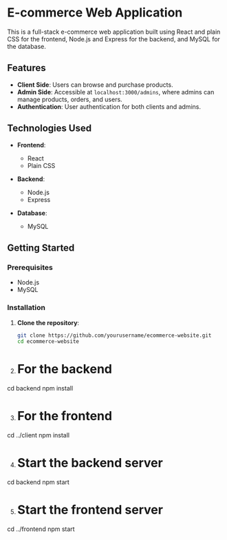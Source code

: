 # E-commerce Web Application

This is a full-stack e-commerce web application built using React and plain CSS for the frontend, Node.js and Express for the backend, and MySQL for the database.

## Features

- **Client Side**: Users can browse and purchase products.
- **Admin Side**: Accessible at `localhost:3000/admins`, where admins can manage products, orders, and users.
- **Authentication**: User authentication for both clients and admins.

## Technologies Used

- **Frontend**: 
  - React
  - Plain CSS

- **Backend**:
  - Node.js
  - Express

- **Database**:
  - MySQL

## Getting Started

### Prerequisites

- Node.js
- MySQL

### Installation

1. **Clone the repository**:
   ```bash
   git clone https://github.com/yourusername/ecommerce-website.git
   cd ecommerce-website

2. # For the backend
cd backend
npm install

3. # For the frontend
cd ../client
npm install

4. # Start the backend server
cd backend
npm start

5. # Start the frontend server
cd ../frontend
npm start
